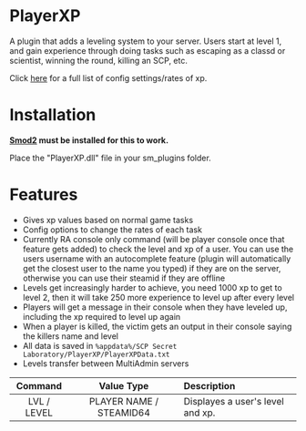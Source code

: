# PlayerXP

A plugin that adds a leveling system to your server. Users start at level 1, and gain experience through doing tasks such as escaping as a classd or scientist, winning the round, killing an SCP, etc.

Click [here](https://github.com/Cyanox62/PlayerXP/wiki/XP-Config-Settings) for a full list of config settings/rates of xp.

# Installation

**[Smod2](https://github.com/Grover-c13/Smod2) must be installed for this to work.**

Place the "PlayerXP.dll" file in your sm_plugins folder.

# Features
* Gives xp values based on normal game tasks
* Config options to change the rates of each task
* Currently RA console only command (will be player console once that feature gets added) to check the level and xp of a user. You can use the users username with an autocomplete feature (plugin will automatically get the closest user to the name you typed) if they are on the server, otherwise you can use their steamid if they are offline
* Levels get increasingly harder to achieve, you need 1000 xp to get to level 2, then it will take 250 more experience to level up after every level
* Players will get a message in their console when they have leveled up, including the xp required to level up again
* When a player is killed, the victim gets an output in their console saying the killers name and level
* All data is saved in `%appdata%/SCP Secret Laboratory/PlayerXP/PlayerXPData.txt`
* Levels transfer between MultiAdmin servers

| Command        | Value Type | Description |
| :-------------: | :---------: | :------ |
| LVL / LEVEL | PLAYER NAME / STEAMID64 | Displayes a user's level and xp. |

